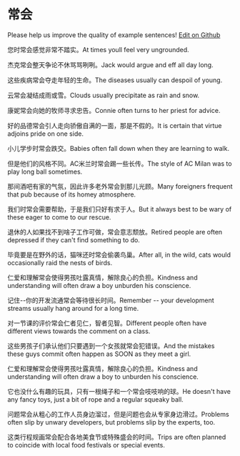 # 常会

Please help us improve the quality of example sentences! [Edit on Github](https://github.com/jiyushe/jiyu-example-sentence-source/blob/main/chinese/changhui.md)

<p><span class="chinese">您时常会感觉非常不踏实。</span><span class="english">At times youll feel very ungrounded.</span></p>

<p><span class="chinese">杰克常会整天争论不休骂骂咧咧。</span><span class="english">Jack would argue and eff all day long.</span></p>

<p><span class="chinese">这些疾病常会夺走年轻的生命。</span><span class="english">The diseases usually can despoil of young.</span></p>

<p><span class="chinese">云常会凝结成雨或雪。</span><span class="english">Clouds usually precipitate as rain and snow.</span></p>

<p><span class="chinese">康妮常会向她的牧师寻求忠告。</span><span class="english">Connie often turns to her priest for advice.</span></p>

<p><span class="chinese">好的品德常会引人走向骄傲自满的一面，那是不假的。</span><span class="english">It is certain that virtue adjoins pride on one side.</span></p>

<p><span class="chinese">小儿学步时常会跌交。</span><span class="english">Babies often fall down when they are learning to walk.</span></p>

<p><span class="chinese">但是他们的风格不同。AC米兰时常会踢一些长传。</span><span class="english">The style of AC Milan was to play long ball sometimes.</span></p>

<p><span class="chinese">那间酒吧有家的气氛，因此许多老外常会到那儿光顾。</span><span class="english">Many foreigners frequent that pub because of its homey atmosphere.</span></p>

<p><span class="chinese">我们时常会需要帮助，于是我们只好有求于人。</span><span class="english">But it always best to be wary of these eager to come to our rescue.</span></p>

<p><span class="chinese">退休的人如果找不到啥子工作可做，常会意志颓放。</span><span class="english">Retired people are often depressed if they can't find something to do.</span></p>

<p><span class="chinese">毕竟要是在野外的话，猫咪还时常会偷袭鸟巢。</span><span class="english">After all, in the wild, cats would occasionally raid the nests of birds.</span></p>

<p><span class="chinese">仁爱和理解常会使得男孩吐露真情，解除良心的负担。</span><span class="english">Kindness and understanding will often draw a boy unburden his conscience.</span></p>

<p><span class="chinese">记住--你的开发流通常会等待很长时间。</span><span class="english">Remember -- your development streams usually hang around for a long time.</span></p>

<p><span class="chinese">对一节课的评价常会仁者见仁，智者见智。</span><span class="english">Different people often have different views towards the comment on a class.</span></p>

<p><span class="chinese">这些男孩子们承认他们只要遇到一个女孩就常会犯错误。</span><span class="english">And the mistakes these guys commit often happen as SOON as they meet a girl.</span></p>

<p><span class="chinese">仁爱和理解常会使得男孩吐露真情，解除良心的负担。</span><span class="english">Kindness and understanding will often draw a boy to unburden his conscience.</span></p>

<p><span class="chinese">它也没什么有趣的玩具，只有一根绳子和一个常会吱吱响的球。</span><span class="english">He doesn't have any fancy toys, just a bit of rope and a regular squeaky ball.</span></p>

<p><span class="chinese">问题常会从粗心的工作人员身边溜过，但是问题也会从专家身边滑过。</span><span class="english">Problems often slip by unwary developers, but problems slip by the experts, too.</span></p>

<p><span class="chinese">这类行程规画常会配合各地美食节或特殊盛会的时间。</span><span class="english">Trips are often planned to coincide with local food festivals or special events.</span></p>

